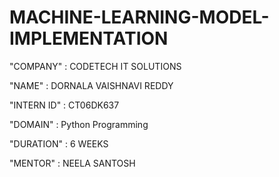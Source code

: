 # MACHINE-LEARNING-MODEL-IMPLEMENTATION

"COMPANY" : CODETECH IT SOLUTIONS

"NAME" : DORNALA VAISHNAVI REDDY

"INTERN ID" : CT06DK637

"DOMAIN" : Python Programming

"DURATION" : 6 WEEKS

"MENTOR" : NEELA SANTOSH
